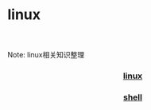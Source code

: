 linux
=====

<br>
<br>
Note: linux相关知识整理
<br>

### <center>[linux](linuxwiki/linux.md)</center>

### <center>[shell](shell/shell.md)</center>
